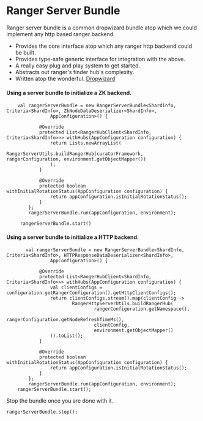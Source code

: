 # Ranger Server Bundle

Ranger server bundle is a common dropwizard bundle atop which we could implement any http based ranger backend. 
- Provides the core interface atop which any ranger http backend could be built.
- Provides type-safe generic interface for integration with the above. 
- A really easy plug and play system to get started. 
- Abstracts out ranger's finder hub's complexity. 
- Written atop the wonderful. [Dropwizard](http://dropwizard.io/)

#### Using a server bundle to initialize a ZK backend. 

```
    val rangerServerBundle = new RangerServerBundle<ShardInfo, Criteria<ShardInfo>, ZkNodeDataDeserializer<ShardInfo>,
                AppConfiguration>() {

            @Override
            protected List<RangerHubClient<ShardInfo, Criteria<ShardInfo>>> withHubs(AppConfiguration configuration) {
                return Lists.newArrayList(
                        RangerServerUtils.buildRangerHub(curatorFramework, rangerConfiguration, environment.getObjectMapper())
                );
            }

            @Override
            protected boolean withInitialRotationStatus(AppConfiguration configuration) {
                return appConfiguration.isInitialRotationStatus();
            }
        };
        rangerServerBundle.run(appConfiguration, environment);
        
     rangerServerBundle.start()   
```

#### Using a server bundle to initialize a HTTP backend.

```
       val rangerServerBundle = new RangerServerBundle<ShardInfo, Criteria<ShardInfo>, HTTPResponseDataDeserializer<ShardInfo>,
                AppConfiguration>() {

            @Override
            protected List<RangerHubClient<ShardInfo, Criteria<ShardInfo>>> withHubs(AppConfiguration configuration) {
                val clientConfigs = configuration.getRangerConfiguration().getHttpClientConfigs();
                return clientConfigs.stream().map(clientConfig ->
                        RangerHttpServerUtils.buildRangerHub(
                                rangerConfiguration.getNamespace(),
                                rangerConfiguration.getNodeRefreshTimeMs(),
                                clientConfig,
                                environment.getObjectMapper()
                )).toList();
            }

            @Override
            protected boolean withInitialRotationStatus(AppConfiguration configuration) {
                return appConfiguration.isInitialRotationStatus();
            }
        };
        rangerServerBundle.run(appConfiguration, environment);
    rangerServerBundle.start();
```

Stop the bundle once you are done with it. 

```
rangerServerBundle.stop();
```